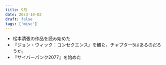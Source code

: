 ```yaml
---
title: 9月
date: 2023-10-02
draft: false
tags: ['misc']
---
```


- 松本清張の作品を読み始めた
- 『ジョン・ウィック：コンセクエンス』を観た。チャプター5はあるのだろうか。
- 『サイバーパンク2077』を始めた